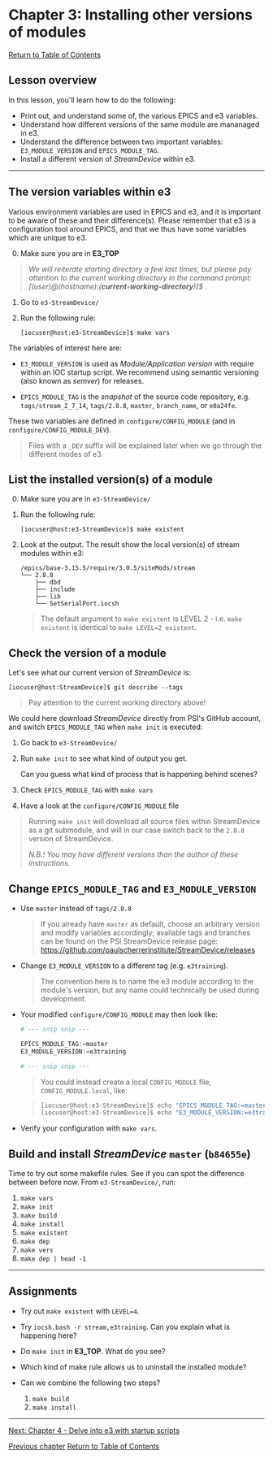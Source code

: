 # Chapter 3: Installing other versions of modules

[Return to Table of Contents](README.md)

## Lesson overview

In this lesson, you'll learn how to do the following:

* Print out, and understand some of, the various EPICS and e3 variables.
* Understand how different versions of the same module are mananaged in e3.
* Understand the difference between two important variables: `E3_MODULE_VERSION` and `EPICS_MODULE_TAG`.
* Install a different version of *StreamDevice* within e3.

---

## The version variables within e3

Various environment variables are used in EPICS and e3, and it is important to be aware of these and their difference(s). Please remember that e3 is a configuration tool around EPICS, and that we thus have some variables which are unique to e3.

0. Make sure you are in **E3_TOP**

> *We will reiterate starting directory a few last times, but please pay attention to the current working directory in the command prompt: [(user)@(hostname):(**current-working-directory**)]$ .*

1. Go to `e3-StreamDevice/`
2. Run the following rule:

   ```console
   [iocuser@host:e3-StreamDevice]$ make vars
   ```

The variables of interest here are:

* `E3_MODULE_VERSION`  is used as *Module/Application version* with require within an IOC startup script. We recommend using semantic versioning (also known as *semver*) for releases. 

* `EPICS_MODULE_TAG` is the *snapshot* of the source code repository, e.g. `tags/stream_2_7_14`, `tags/2.8.8`, `master`, `branch_name`, or `e0a24fe`.

These two variables are defined in `configure/CONFIG_MODULE` (and in `configure/CONFIG_MODULE_DEV`).

> Files with a `_DEV` suffix will be explained later when we go through the different modes of e3.

## List the installed version(s) of a module

0. Make sure you are in `e3-StreamDevice/`
1. Run the following rule:

   ```console
   [iocuser@host:e3-StreamDevice]$ make existent
   ```

2. Look at the output.
   The result show the local version(s) of stream modules within e3:
   
   ```console
   /epics/base-3.15.5/require/3.0.5/siteMods/stream
   └── 2.8.8
       ├── dbd
       ├── include
       ├── lib
       └── SetSerialPort.iocsh
   ```

   > The default argument to `make existent` is LEVEL 2 - i.e. `make existent` is identical to `make LEVEL=2 existent`.

## Check the version of a module

Let's see what our current version of *StreamDevice* is:

```console
[iocuser@host:StreamDevice]$ git describe --tags
```

> Pay attention to the current working directory above!

We could here download *StreamDevice* directly from PSI's GitHub account, and switch `EPICS_MODULE_TAG` when `make init` is executed:

1. Go back to `e3-StreamDevice/`
2. Run `make init` to see what kind of output you get.

   Can you guess what kind of process that is happening behind scenes?

3. Check `EPICS_MODULE_TAG` with `make vars`
4. Have a look at the `configure/CONFIG_MODULE` file

> Running `make init` will download all source files within StreamDevice as a git submodule, and will in our case switch back to the `2.8.8` version of StreamDevice.
> 
> *N.B.! You may have different versions than the author of these instructions.*

## Change `EPICS_MODULE_TAG` and `E3_MODULE_VERSION`

* Use `master` instead of `tags/2.8.8`  

  > If you already have `master` as default, choose an arbitrary version and modify variables accordingly; available tags and branches can be found on the PSI StreamDevice release page: https://github.com/paulscherrerinstitute/StreamDevice/releases

* Change `E3_MODULE_VERSION` to a different tag (e.g. `e3training`).  

  > The convention here is to name the e3 module according to the module's version, but any name could technically be used during development.
  
* Your modified `configure/CONFIG_MODULE` may then look like:

  ```python
  # --- snip snip ---

  EPICS_MODULE_TAG:=master
  E3_MODULE_VERSION:=e3training
  
  # --- snip snip ---
  ```

  > You could instead create a local `CONFIG_MODULE` file, `CONFIG_MODULE.local`, like:

  > ```bash
  > [iocuser@host:e3-StreamDevice]$ echo "EPICS_MODULE_TAG:=master" > configure/CONFIG_MODULE.local
  > [iocuser@host:e3-StreamDevice]$ echo "E3_MODULE_VERSION:=e3training" >> configure/CONFIG_MODULE.local
  > ```

* Verify your configuration with `make vars`.

## Build and install *StreamDevice* `master` (`b84655e`)

Time to try out some makefile rules. See if you can spot the difference between before now. From `e3-StreamDevice/`, run:

1. `make vars`
2. `make init`
3. `make build`
4. `make install`
5. `make existent`
6. `make dep`
7. `make vers`
8. `make dep | head -1`

---

## Assignments

* Try out `make existent` with `LEVEL=4`.
* Try `iocsh.bash -r stream,e3training`. Can you explain what is happening here?
* Do `make init` in **E3_TOP**. What do you see?
* Which kind of make rule allows us to uninstall the installed module?
* Can we combine the following two steps? 
  
  1. `make build`
  2. `make install`


---

[Next: Chapter 4 - Delve into e3 with startup scripts](chapter04.md)

[Previous chapter](chapter02.md)
[Return to Table of Contents](README.md)
